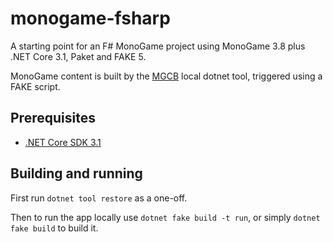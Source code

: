 # monogame-fsharp

A starting point for an F# MonoGame project using MonoGame 3.8 plus .NET Core 3.1, Paket and FAKE 5.

MonoGame content is built by the [MGCB](https://docs.monogame.net/articles/tools/mgcb.html) local dotnet tool, triggered using a FAKE script.

## Prerequisites

- [.NET Core SDK 3.1](https://dotnet.microsoft.com/download/)

## Building and running

First run `dotnet tool restore` as a one-off.

Then to run the app locally use `dotnet fake build -t run`, or simply `dotnet fake build` to build it.

